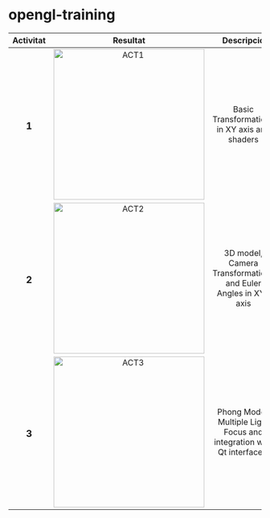 # opengl-training

| Activitat | Resultat | Descripcio |
| :---: | :---: | :---: | 
| <h3> 1 </h3> | <img src="https://github.com/artHub-j/opengl-training/assets/92806890/196a2d29-26df-45ea-8929-d568f52a3355" alt="ACT1" width="300"/> | Basic Transformations in XY axis and shaders |
| <h3> 2 </h3> | <img src="https://github.com/artHub-j/opengl-training/assets/92806890/9edc0aaa-926d-4e2c-909b-d9294f49d51a" alt="ACT2" width="300"/> | 3D model, Camera Transformations and Euler Angles in XYZ axis |
| <h3> 3 </h3> | <img src="https://github.com/artHub-j/opengl-training/assets/92806890/1fb67bb5-21d1-4148-9cc6-5eec9225b470" alt="ACT3" width="300"/> | Phong Model, Multiple Light Focus and integration with Qt interfaces. |
